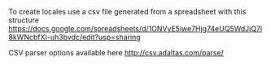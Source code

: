 To create locales use a csv file generated from a spreadsheet with this structure https://docs.google.com/spreadsheets/d/1ONVyE5iwe7Hjg74eUQ5WdJjQ7i8kWNcbfXI-uh3bvdc/edit?usp=sharing

CSV parser options available here http://csv.adaltas.com/parse/
